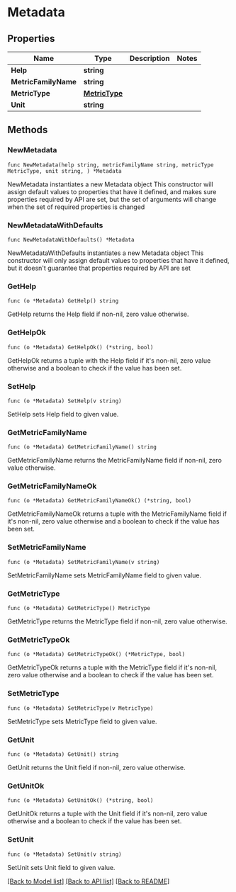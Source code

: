 # Metadata

## Properties

Name | Type | Description | Notes
------------ | ------------- | ------------- | -------------
**Help** | **string** |  | 
**MetricFamilyName** | **string** |  | 
**MetricType** | [**MetricType**](MetricType.md) |  | 
**Unit** | **string** |  | 

## Methods

### NewMetadata

`func NewMetadata(help string, metricFamilyName string, metricType MetricType, unit string, ) *Metadata`

NewMetadata instantiates a new Metadata object
This constructor will assign default values to properties that have it defined,
and makes sure properties required by API are set, but the set of arguments
will change when the set of required properties is changed

### NewMetadataWithDefaults

`func NewMetadataWithDefaults() *Metadata`

NewMetadataWithDefaults instantiates a new Metadata object
This constructor will only assign default values to properties that have it defined,
but it doesn't guarantee that properties required by API are set

### GetHelp

`func (o *Metadata) GetHelp() string`

GetHelp returns the Help field if non-nil, zero value otherwise.

### GetHelpOk

`func (o *Metadata) GetHelpOk() (*string, bool)`

GetHelpOk returns a tuple with the Help field if it's non-nil, zero value otherwise
and a boolean to check if the value has been set.

### SetHelp

`func (o *Metadata) SetHelp(v string)`

SetHelp sets Help field to given value.


### GetMetricFamilyName

`func (o *Metadata) GetMetricFamilyName() string`

GetMetricFamilyName returns the MetricFamilyName field if non-nil, zero value otherwise.

### GetMetricFamilyNameOk

`func (o *Metadata) GetMetricFamilyNameOk() (*string, bool)`

GetMetricFamilyNameOk returns a tuple with the MetricFamilyName field if it's non-nil, zero value otherwise
and a boolean to check if the value has been set.

### SetMetricFamilyName

`func (o *Metadata) SetMetricFamilyName(v string)`

SetMetricFamilyName sets MetricFamilyName field to given value.


### GetMetricType

`func (o *Metadata) GetMetricType() MetricType`

GetMetricType returns the MetricType field if non-nil, zero value otherwise.

### GetMetricTypeOk

`func (o *Metadata) GetMetricTypeOk() (*MetricType, bool)`

GetMetricTypeOk returns a tuple with the MetricType field if it's non-nil, zero value otherwise
and a boolean to check if the value has been set.

### SetMetricType

`func (o *Metadata) SetMetricType(v MetricType)`

SetMetricType sets MetricType field to given value.


### GetUnit

`func (o *Metadata) GetUnit() string`

GetUnit returns the Unit field if non-nil, zero value otherwise.

### GetUnitOk

`func (o *Metadata) GetUnitOk() (*string, bool)`

GetUnitOk returns a tuple with the Unit field if it's non-nil, zero value otherwise
and a boolean to check if the value has been set.

### SetUnit

`func (o *Metadata) SetUnit(v string)`

SetUnit sets Unit field to given value.



[[Back to Model list]](../README.md#documentation-for-models) [[Back to API list]](../README.md#documentation-for-api-endpoints) [[Back to README]](../README.md)


